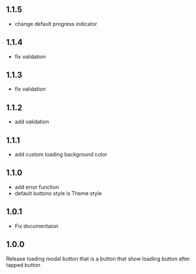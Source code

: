 ## 1.1.5
- change default progress indicator

## 1.1.4
- fix validation

## 1.1.3
- fix validation

## 1.1.2
- add validation

## 1.1.1
- add custom loading background color

## 1.1.0
- add error function
- default buttons style is Theme style

## 1.0.1
- Fix documentaion

## 1.0.0
Release loading modal button that is a button that show loading button after tapped button

